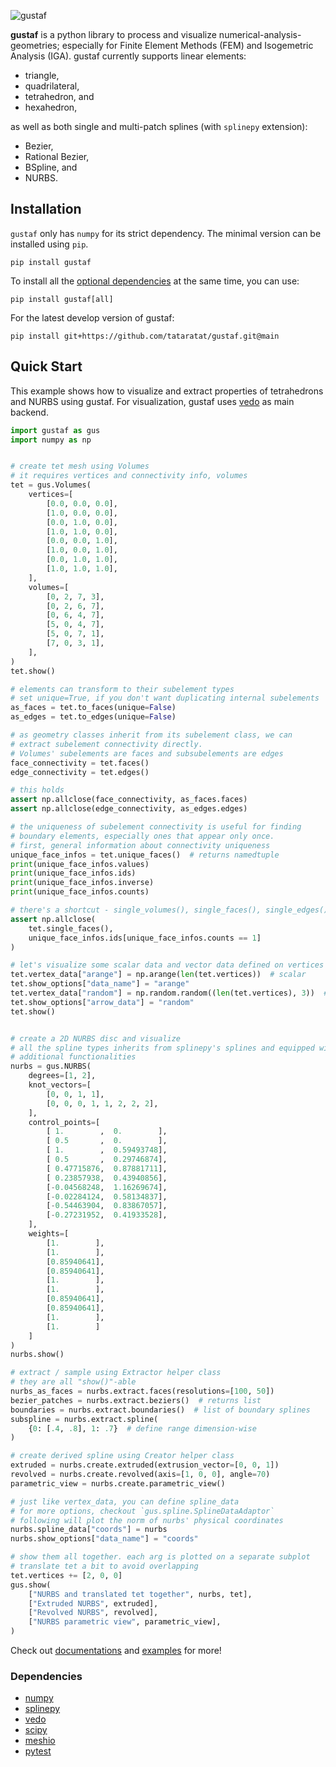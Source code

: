 ![gustaf](https://github.com/tataratat/gustaf/raw/main/docs/source/gustaf-logo.png)

__gustaf__ is a python library to process and visualize numerical-analysis-geometries; especially for Finite Element Methods (FEM) and Isogemetric Analysis (IGA).
gustaf currently supports linear elements:
- triangle,
- quadrilateral,
- tetrahedron, and
- hexahedron,

as well as both single and multi-patch splines (with `splinepy` extension):
- Bezier,
- Rational Bezier,
- BSpline, and
- NURBS.


## Installation
`gustaf` only has `numpy` for its strict dependency. The minimal version can be installed using `pip`.
```
pip install gustaf
```
To install all the [optional dependencies](https://github.com/tataratat/gustaf#dependencies) at the same time, you can use:
```
pip install gustaf[all]
```
For the latest develop version of gustaf:
```
pip install git+https://github.com/tataratat/gustaf.git@main
```

## Quick Start
This example shows how to visualize and extract properties of tetrahedrons and NURBS using gustaf.
For visualization, gustaf uses [vedo](https://vedo.embl.es) as main backend.
```python
import gustaf as gus
import numpy as np


# create tet mesh using Volumes
# it requires vertices and connectivity info, volumes
tet = gus.Volumes(
    vertices=[
        [0.0, 0.0, 0.0],
        [1.0, 0.0, 0.0],
        [0.0, 1.0, 0.0],
        [1.0, 1.0, 0.0],
        [0.0, 0.0, 1.0],
        [1.0, 0.0, 1.0],
        [0.0, 1.0, 1.0],
        [1.0, 1.0, 1.0],
    ],
    volumes=[
        [0, 2, 7, 3],
        [0, 2, 6, 7],
        [0, 6, 4, 7],
        [5, 0, 4, 7],
        [5, 0, 7, 1],
        [7, 0, 3, 1],
    ],
)
tet.show()

# elements can transform to their subelement types
# set unique=True, if you don't want duplicating internal subelements
as_faces = tet.to_faces(unique=False)
as_edges = tet.to_edges(unique=False)

# as geometry classes inherit from its subelement class, we can
# extract subelement connectivity directly.
# Volumes' subelements are faces and subsubelements are edges
face_connectivity = tet.faces()
edge_connectivity = tet.edges()

# this holds
assert np.allclose(face_connectivity, as_faces.faces)
assert np.allclose(edge_connectivity, as_edges.edges)

# the uniqueness of subelement connectivity is useful for finding
# boundary elements, especially ones that appear only once.
# first, general information about connectivity uniqueness
unique_face_infos = tet.unique_faces()  # returns namedtuple
print(unique_face_infos.values)
print(unique_face_infos.ids)
print(unique_face_infos.inverse)
print(unique_face_infos.counts)

# there's a shortcut - single_volumes(), single_faces(), single_edges()
assert np.allclose(
    tet.single_faces(),
    unique_face_infos.ids[unique_face_infos.counts == 1]
)

# let's visualize some scalar data and vector data defined on vertices
tet.vertex_data["arange"] = np.arange(len(tet.vertices))  # scalar
tet.show_options["data_name"] = "arange"
tet.vertex_data["random"] = np.random.random((len(tet.vertices), 3))  # vector
tet.show_options["arrow_data"] = "random"
tet.show()


# create a 2D NURBS disc and visualize
# all the spline types inherits from splinepy's splines and equipped with
# additional functionalities
nurbs = gus.NURBS(
    degrees=[1, 2],
    knot_vectors=[
        [0, 0, 1, 1],
        [0, 0, 0, 1, 1, 2, 2, 2],
    ],
    control_points=[
        [ 1.        ,  0.        ],
        [ 0.5       ,  0.        ],
        [ 1.        ,  0.59493748],
        [ 0.5       ,  0.29746874],
        [ 0.47715876,  0.87881711],
        [ 0.23857938,  0.43940856],
        [-0.04568248,  1.16269674],
        [-0.02284124,  0.58134837],
        [-0.54463904,  0.83867057],
        [-0.27231952,  0.41933528],
    ],
    weights=[
        [1.        ],
        [1.        ],
        [0.85940641],
        [0.85940641],
        [1.        ],
        [1.        ],
        [0.85940641],
        [0.85940641],
        [1.        ],
        [1.        ]
    ]
)
nurbs.show()

# extract / sample using Extractor helper class
# they are all "show()"-able
nurbs_as_faces = nurbs.extract.faces(resolutions=[100, 50])
bezier_patches = nurbs.extract.beziers()  # returns list
boundaries = nurbs.extract.boundaries()  # list of boundary splines
subspline = nurbs.extract.spline(
    {0: [.4, .8], 1: .7}  # define range dimension-wise
)

# create derived spline using Creator helper class
extruded = nurbs.create.extruded(extrusion_vector=[0, 0, 1])
revolved = nurbs.create.revolved(axis=[1, 0, 0], angle=70)
parametric_view = nurbs.create.parametric_view()

# just like vertex_data, you can define spline_data
# for more options, checkout `gus.spline.SplineDataAdaptor`
# following will plot the norm of nurbs' physical coordinates
nurbs.spline_data["coords"] = nurbs
nurbs.show_options["data_name"] = "coords"

# show them all together. each arg is plotted on a separate subplot
# translate tet a bit to avoid overlapping
tet.vertices += [2, 0, 0]
gus.show(
    ["NURBS and translated tet together", nurbs, tet],
    ["Extruded NURBS", extruded],
    ["Revolved NURBS", revolved],
    ["NURBS parametric view", parametric_view],
)
```
Check out [documentations](https://tataratat.github.io/gustaf/) and [examples](https://github.com/tataratat/gustaf/tree/main/examples) for more!


### Dependencies
- [numpy](https://numpy.org)
- [splinepy](https://github.com/tataratat/splinepy)
- [vedo](https://vedo.embl.es)
- [scipy](https://scipy.org)
- [meshio](https://github.com/nschloe/meshio)
- [pytest](https://pytest.org)
